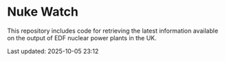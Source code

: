 # Nuke Watch

This repository includes code for retrieving the latest information available on the output of EDF nuclear power plants in the UK.

Last updated: 2025-10-05 23:12